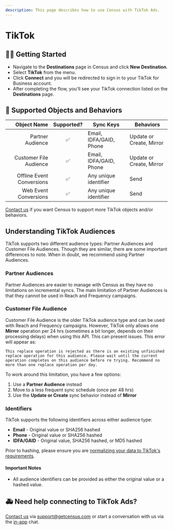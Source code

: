 ```yaml
---
description: This page describes how to use Census with TikTok Ads.
---
```


# TikTok

## 🏃‍♀️ Getting Started

* Navigate to the **Destinations** page in Census and click **New Destination**.
* Select **TikTok** from the menu.
* Click **Connect** and you will be redirected to sign in to your TikTok for Business account.
* After completing the flow, you'll see your TikTok connection listed on the **Destinations** page.

## 🔀 Supported Objects and Behaviors

| **Object Name** | **Supported?** | **Sync Keys**           | **Behaviors**            |
| --------------: | :------------: |-------------------------|--------------------------|
| Partner Audience | ✅ | Email, IDFA/GAID, Phone | Update or Create, Mirror |
| Customer File Audience | ✅ | Email, IDFA/GAID, Phone               | Update or Create, Mirror |
| Offline Event Conversions | ✅ | Any unique identifier               | Send                     |
| Web Event Conversions | ✅ | Any unique identifier               | Send                     |

[Contact us](mailto:support@getcensus.com) if you want Census to support more TikTok objects and/or behaviors.

## Understanding TikTok Audiences

TikTok supports two different audience types: Partner Audiences and Customer File Audiences. Though they are similar, there are some important differences to note. When in doubt, we recommend using Partner Audiences.

### Partner Audiences
Partner Audiences are easier to manage with Census as they have no limitations on incremental syncs. The main limitation of Partner Audiences is that they cannot be used in Reach and Frequency campaigns.

### Customer File Audience
Customer File Audience is the older TikTok audience type and can be used with Reach and Frequency campaigns. However, TikTok only allows one **Mirror** operation per 24 hrs (sometimes a bit longer, depends on their processing delays) when using this API. This can present issues. This error will appear as:

```
This replace operation is rejected as there is an existing unfinished replace operation for this audience. Please wait until the current operation completes on this audience before re trying. Recommend no more than one replace operation per day.
```

To work around this limitation, you have a few options:
1. Use a **Partner Audience** instead
2. Move to a less frequent sync schedule (once per 48 hrs)
3. Use the **Update or Create** sync behavior instead of **Mirror**

### Identifiers
TikTok supports the following identifiers across either audience type:

- **Email** - Original value or SHA256 hashed
- **Phone** - Original value or SHA256 hashed
- **IDFA/GAID** - Original value, SHA256 hashed, or MD5 hashed

Prior to hashing, please ensure you are [normalizing your data to TikTok's requirements](https://ads.tiktok.com/gateway/docs/index?identify_key=2b9b4278e47b275f36e7c39a4af4ba067d088e031d5f5fe45d381559ac89ba48&language=ENGLISH&doc_id=1701890972946433#item-link-Before%20you%20begin:~:text=Important%20notes%20for%20passing%20hashed%20values%3A).

#### Important Notes

* All audience identifiers can be provided as either the original value or a hashed value.

## 🚑 Need help connecting to TikTok Ads?

[Contact us](mailto:support@getcensus.com) via support@getcensus.com or start a conversation with us via the [in-app](https://app.getcensus.com) chat.
